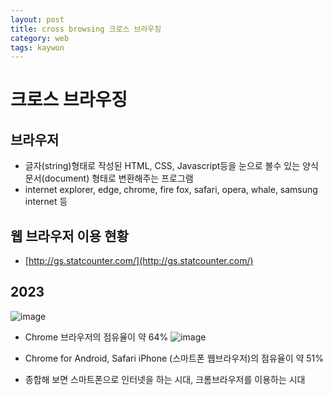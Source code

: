 ```yaml
---
layout: post
title: cross browsing 크로스 브라우징
category: web
tags: kaywon
---
```


# 크로스 브라우징
## 브라우저
* 글자(string)형태로 작성된 HTML, CSS, Javascript등을 눈으로 볼수 있는 양식문서(document) 형태로 변환해주는 프로그램
* internet explorer, edge, chrome, fire fox, safari, opera, whale, samsung internet 등

## 웹 브라우저 이용 현황
* [http://gs.statcounter.com/](http://gs.statcounter.com/)

## 2023
![image](https://github.com/gunug/gunug.github.io/assets/52345276/d875de52-f34b-4f56-a2f5-473026e440a7)
* Chrome 브라우저의 점유율이 약 64%
![image](https://github.com/gunug/gunug.github.io/assets/52345276/464e4269-1346-4ff0-ad68-3d17cc21fc8e)
* Chrome for Android, Safari iPhone (스마트폰 웹브라우저)의 점유율이 약 51%

* 종합해 보면 스마트폰으로 인터넷을 하는 시대, 크롬브라우저를 이용하는 시대
